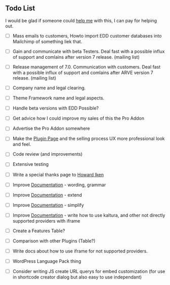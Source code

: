 ## Todo List ##

I would be glad if someone could [help me](https://github.com/nextgenthemes/advanced-responsive-video-embedder) with this, I can pay for helping out.


- [ ] Mass emails to customers, Howto import EDD customer databases into Mailchimp of something liek that.

- [ ] Gain and communicate with beta Testers. Deal fast with a possible influx of support and comlains after version 7 release. (mailing list)
- [ ] Release management of 7.0. Communication with customers. Deal fast with a possible influx of support and comlains after ARVE version 7 release. (mailing list)
- [ ] Company name and legal clearing.
- [ ] Theme Framework name and legal aspects.
- [ ] Handle beta versions with EDD Possible?


- [ ] Get advice how I could improve my sales of this the Pro Addon
- [ ] Advertise the Pro Addon somewhere
- [ ] Make the [Plugin Page](https://nextgenthemes.com/plugins/advanced-responsive-video-embedder-pro/) and the selling process UX more professional look and feel.
- [ ] Code review (and improvements)
- [ ] Extensive testing
- [ ] Write a special thanks page to [Howard Iken](http://www.myfloridalaw.com/)
- [ ] Improve [Documentation][50] - wording, grammar
- [ ] Improve [Documentation][50] - extend
- [ ] Improve [Documentation][50] - simplify
- [ ] Improve [Documentation][50] - write how to use kaltura, and other not directly supported providers with iframe
- [ ] Create a Features Table?
- [ ] Comparison with other Plugins (Table?)
- [ ] Write docs about how to use iframe for not supported providers.
- [ ] WordPress Language Pack thing
- [ ] Consider writing JS create URL querys for embed customization (for use in shortcode creator dialog but also easy to use independant)

 [16]: https://github.com/nextgenthemes/advanced-responsive-video-embedder/issues/16
 [17]: https://github.com/nextgenthemes/advanced-responsive-video-embedder/issues/17

 [50]: https://github.com/nextgenthemes/advanced-responsive-video-embedder/blob/master/docs.md
